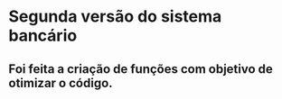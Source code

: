 # Segunda versão do sistema bancário
## Foi feita a criação de funções com objetivo de otimizar o código.
